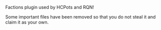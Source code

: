 Factions plugin used by HCPots and RQN!

Some important files have been removed so that you do not steal it and claim it as your own.

